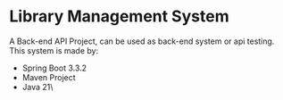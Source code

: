 # Library Management System
A Back-end API Project, can be used as back-end system or api testing.\
This system is made by:
- Spring Boot 3.3.2
- Maven Project
- Java 21\
